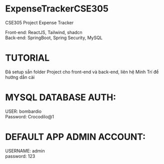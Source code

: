 # ExpenseTrackerCSE305
 CSE305 Project Expense Tracker

Front-end: ReactJS, Tailwind, shadcn
<br>
Back-end: SpringBoot, Spring Security, MySQL

# TUTORIAL
Đã setup sẵn folder Project cho front-end và back-end, liên hệ Minh Trí để hướng dẫn cài

# MYSQL DATABASE AUTH:
USER: bombardio
<br>
Password: Crocodilo@1
# DEFAULT APP ADMIN ACCOUNT:
USERNAME: admin
<br>
password: 123